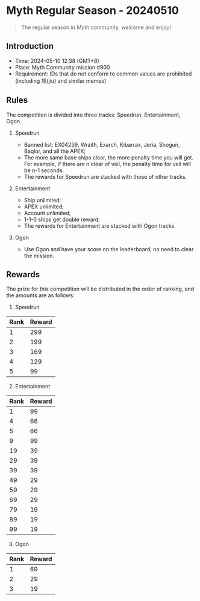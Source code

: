 # Myth Regular Season - 20240510

> The regular season in Myth community, welcome and enjoy!

## Introduction

- Time: 2024-05-10 12:38 (GMT+8)
- Place: Myth Community mission #900
- Requirement: IDs that do not conform to common values ​​are prohibited (including 鸠(jiu) and similar memes)

## Rules

The competition is divided into three tracks: Speedrun, Entertainment, Ogon.

1. Speedrun

    - Banned list: EX04239, Wraith, Exarch, Kibarrax, Jeria, Shogun, Baqlor, and all the APEX;
    - The more same base ships clear, the more penalty time you will get. For example, if there are n clear of veil, the penalty time for veil will be n-1 seconds.
    - The rewards for Speedrun are stacked with those of other tracks.

2. Entertainment

    - Ship unlimited;
    - APEX unlimited;
    - Account unlimited;
    - 1-1-0 ships get double reward;
    - The rewards for Entertainment are stacked with Ogon tracks.

3. Ogon

    - Use Ogon and have your score on the leaderboard, no need to clear the mission.

## Rewards

The prize for this competition will be distributed in the order of ranking, and the amounts are as follows:

1. Speedrun

| Rank | Reward |
| ---- | ---- |
| 1    | 299  |
| 2    | 199  |
| 3    | 169  |
| 4    | 129  |
| 5    | 99   |

2. Entertainment

| Rank | Reward |
| ---- | ---- |
| 1    | 99   |
| 4    | 66   |
| 5    | 66   |
| 9    | 99   |
| 19   | 39   |
| 29   | 39   |
| 39   | 39   |
| 49   | 29   |
| 59   | 29   |
| 69   | 29   |
| 79   | 19   |
| 89   | 19   |
| 99   | 19   |

3. Ogon

| Rank | Reward |
| ---- | ---- |
| 1    | 69   |
| 2    | 29   |
| 3    | 19   |